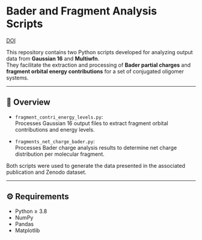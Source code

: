 # Bader and Fragment Analysis Scripts

[DOI](https://doi.org/10.5281/zenodo.17427520)

This repository contains two Python scripts developed for analyzing output data from **Gaussian 16** and **Multiwfn**.  
They facilitate the extraction and processing of **Bader partial charges** and **fragment orbital energy contributions** for a set of conjugated oligomer systems.

---

## 🧩 Overview

- `fragment_contri_energy_levels.py`:  
  Processes Gaussian 16 output files to extract fragment orbital contributions and energy levels.

- `fragments_net_charge_bader.py`:  
  Processes Bader charge analysis results to determine net charge distribution per molecular fragment.

Both scripts were used to generate the data presented in the associated publication and Zenodo dataset.

---

## ⚙️ Requirements

- Python ≥ 3.8  
- NumPy  
- Pandas  
- Matplotlib  
